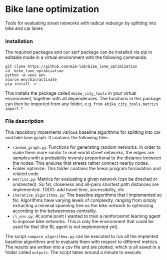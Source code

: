 # Bike lane optimization

Tools for evaluating street networks with radical redesign by splitting into bike and car lanes

### Installation


The required packages and our sprf package can be installed via pip in editable mode in a virtual environment with the following commands:

```
git clone https://github.com/mie-lab/bike_lane_optimization
cd  bike_lane_optimization
python -m venv env
source env/bin/activate
pip install -e .
````

This installs the package called `ebike_city_tools` in your virtual environment, together with all dependencies. 
The functions in this package can then be imported from any folder, e.g. `from ebike_city_tools.metrics import *`

### File description

This repository implements various baseline algorithms for splitting into car and bike lane graph. It contains the following files:

* `random_graph.py`: Functions for generating random networks. In order to make them more similar to real-world street networks, the edges are samples with a probability inversly proportional to the distance between the nodes. This ensures that streets rather connect nearby nodes. 
* Folder optimize: This folder contains the linear program formulation and related code
* `metrics.py`: Metrics for evaluating a given network (can be directed or undirected). So far, closeness and all-pairs shortest path distances are implemented. TODO: add travel time, accessibility, etc
* `iterative_algorithms.py`: The baseline algorithms that I implemented so far. Algorithms have varying levels of complexity, ranging from simply extracting a minimal spanning tree as the bike network to optimizing according to the betweenness centrality.
* `rl_env.py`: At some point I wanted to train a reinforcemnt learning agent to improve bike networks. This is only the environment that could be used for that (the RL agent is not implemented yet).

The script `compare_algorithms.py` can be executed to run all the implented baseline algorithms and to evaluate them with respect to different metrics. The results are written into a csv file and are plotted, which is all saved in a folder called `outputs`. The script takes around a minute to execute.